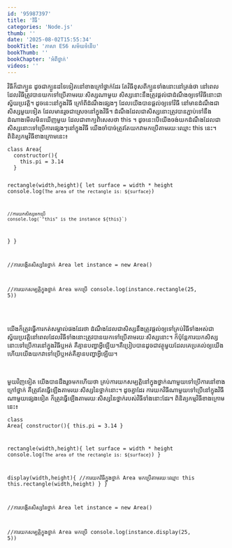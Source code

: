 ```yaml
---
id: '95987397'
title: 'វិធី'
categories: 'Node.js'
thumb: ''
date: '2025-08-02T15:55:34'
bookTitle: 'ភាសា​ ES6 សម័យ​ទំនើប'
bookThumb: ''
bookChapter: 'អំពី​ថ្នាក់'
videos: ''
---
```

<p>វិធី​ក៏​ជា​ក្បួន​ ដូច​ជា​ក្បួន​ដទៃ​ទៀត​នៅ​ខាងក្រៅ​ថ្នាក់​ដែរ តែ​វិធី​ខុស​ពី​ក្បួន​ទាំងនោះ​នៅ​ត្រង់​ថា នៅ​ពេល​ដែល​វិធី​ត្រូវ​បាន​យក​ទៅ​ប្រើ​តាមរយៈ​សិស្ស​ណា​មួយ សិស្ស​នោះ​នឹង​ត្រូវ​ផ្តល់​ជា​ដំណឹង​​ឲ្យ​ទៅ​​វិធី​នោះ​ជា​ស្វ័យ​ប្រវត្តិ​។ ដូចនេះ​នៅក្នុង​វិធី ក្រៅ​ពី​ដំណឹង​ផ្សេង​ៗ ដែល​យើង​បាន​ផ្តល់​ឲ្យ​ទៅ​វិធី នៅ​មាន​ដំណឹង​​​ជា​សិស្ស​មួយ​ទៀត ដែល​មាន​រួច​ជាស្រេច​នៅ​ក្នុង​វិធី​។ ដំណឹ​ងដែល​ជា​សិស្ស​​នោះ​ត្រូវ​បាន​ភ្ជាប់​ទៅ​នឹង​ដំណាង​មើល​មិន​ឃើញ​មួយ ដែល​ជា​ពាក្យ​ពិសេស​ថា this ។ ដូចនេះ​​បើ​យើង​ចង់​យក​ដំណឹង​ដែល​ជា​សិស្ស​នោះ​ទៅ​ប្រើ​ការ​ផ្សេង​ៗ​នៅ​ក្នុង​វិធី យើង​ចាំបាច់​ត្រូវ​​តែ​យក​វា​មក​ប្រើ​តាមរយៈ​ឈ្មោះ this នេះ​។ ពិនិត្យ​កម្មវិធី​ខាង​ក្រោម​នេះ​៖</p><pre><code class="language-javascript">class Area{
  constructor(){
    this.pi = 3.14
  }
 
  rectangle(width,height){
    let surface = width * height
    console.log(`The area of the rectangle is: ${surface}`)
 
    //ការយក​សិស្ស​មក​ប្រើ
    console.log(`"this" is the instance ${this}`)
  }
}
 
//ការបង្កើត​សិស្ស​នៃ​ថ្នាក់ Area
let instance = new Area()
 
//ការយក​សម្បត្តិ​​ក្នុង​ថ្នាក់ Area មក​ប្រើ
console.log(instance.rectangle(25, 5))</code></pre><p>&nbsp;</p><p>យើង​ក៏​ត្រូវ​ធ្វើ​ការកត់សម្គាល់​ផង​ដែរ​ថា ដំណឹង​ដែល​ជា​សិស្ស​នឹង​ត្រូវ​ផ្តល់​ឲ្យ​ទៅ​គ្រប់​វិធី​ទាំងអស់​ជា​ស្វ័យប្រវត្តិ​​ នៅ​​ពេល​ដែល​វិធី​ទាំងនោះ​ត្រូវ​បាន​យក​ទៅ​ប្រើ​តាមរយៈ​សិស្ស​នោះ​។ ក៏​ប៉ុន្តែ​ការយក​សិស្ស​នោះ​ទៅ​ប្រើការ​​នៅ​ក្នុង​វិធី​ឬ​អត់ គឺ​គ្មាន​បញ្ហា​អ្វី​ឡើយ​។​ គឺ​ប្រៀបបាន​ដូច​ជា​វត្ថុ​មួយ​ដែល​គេ​ប្រគល់​ឲ្យ​យើង ហើយ​យើង​យក​វា​ទៅ​ប្រើ​ឬ​អត់​ គឺ​គ្មាន​បញ្ហា​អ្វី​ឡើយ​។</p><p>&nbsp;</p><p>មួយ​វិញ​ទៀត យើង​បាន​ដឹង​រួច​មក​ហើយ​ថា គ្រប់​ការយក​សម្បត្តិ​នៅ​ក្នុង​ថ្នាក់​ណា​មួយ​ទៅ​ប្រើការ​នៅ​ខាង​ក្រៅ​ថ្នាក់ គឺ​ត្រូវ​តែ​ធ្វើ​ឡើង​តាមរយៈ​សិស្ស​នៃ​ថ្នាក់​នោះ​។ ដូច​គ្នា​ដែរ ការយក​វិធី​ណា​មួយ​ទៅ​ប្រើ​នៅ​ក្នុង​វិធី​ណាមួយ​ផ្សេង​ទៀត ក៏​ត្រូវ​ធ្វើ​ឡើង​តាមរយៈ​សិស្ស​​នៃ​ថ្នាក់​របស់​វិធី​ទាំងនោះ​ដែរ​។ ពិនិត្យ​កម្មវិធី​ខាង​ក្រោម​នេះ​៖</p><pre><code class="language-javascript">class Area{
  constructor(){
    this.pi = 3.14
  }
 
  rectangle(width,height){
    let surface = width * height
    console.log(`The area of the rectangle is: ${surface}`)
  }
 
  display(width,height){
    //ការយក​វិធី​ក្នុង​ថ្នាក់ Area មក​ប្រើ​តាម​រយៈ​ឈ្មោះ this
    this.rectangle(width,height)
  }
}
 
//ការបង្កើត​សិស្ស​នៃ​ថ្នាក់ Area
let instance = new Area()
 
//ការយក​សម្បត្តិ​​ក្នុង​ថ្នាក់ Area មក​ប្រើ
console.log(instance.display(25, 5))</code></pre>